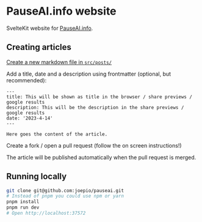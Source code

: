 # PauseAI.info website

SvelteKit website for [PauseAI.info](https://pauseai.info/).

## Creating articles

[Create a new markdown file in `src/posts/`](https://github.com/joepio/pauseai/new/main/src/posts)

Add a title, date and a description using frontmatter (optional, but recommended):

```
---
title: This will be shown as title in the browser / share previews / google results
description: This will be the description in the share previews / google results
date: '2023-4-14'
---

Here goes the content of the article.
```

Create a fork / open a pull request (follow the on screen instructions!)

The article will be published automatically when the pull request is merged.

## Running locally

```sh
git clone git@github.com:joepio/pauseai.git
# Instead of pnpm you could use npm or yarn
pnpm install
pnpm run dev
# Open http://localhost:37572
```
